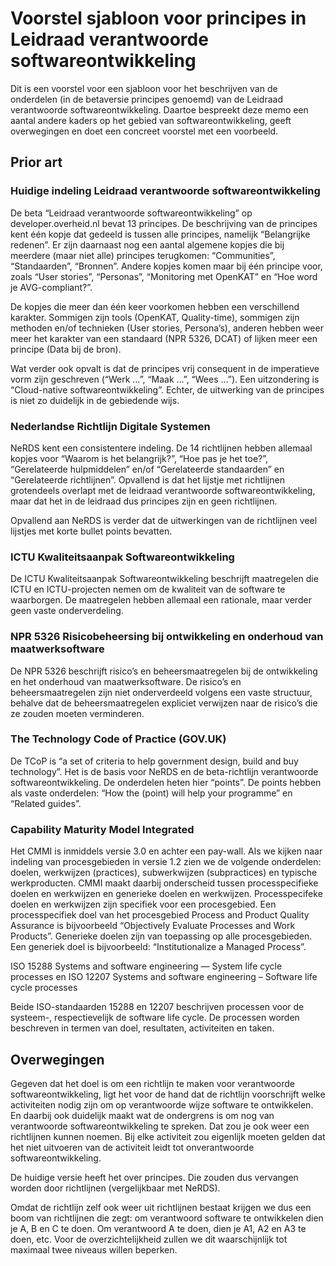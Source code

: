 # Voorstel sjabloon voor principes in Leidraad verantwoorde softwareontwikkeling

Dit is een voorstel voor een sjabloon voor het beschrijven van de onderdelen (in de betaversie principes genoemd) van de Leidraad verantwoorde softwareontwikkeling. Daartoe bespreekt deze memo een aantal andere kaders op het gebied van softwareontwikkeling, geeft overwegingen en doet een concreet voorstel met een voorbeeld.

## Prior art

### Huidige indeling Leidraad verantwoorde softwareontwikkeling

De beta “Leidraad verantwoorde softwareontwikkeling” op developer.overheid.nl bevat 13 principes. De beschrijving van de principes kent één kopje dat gedeeld is tussen alle principes, namelijk “Belangrijke redenen”. Er zijn daarnaast nog een aantal algemene kopjes die bij meerdere (maar niet alle) principes terugkomen: “Communities”, “Standaarden”, “Bronnen”. Andere kopjes komen maar bij één principe voor, zoals “User stories”, “Personas”, “Monitoring met OpenKAT” en “Hoe word je AVG-compliant?”.

De kopjes die meer dan één keer voorkomen hebben een verschillend karakter. Sommigen zijn tools (OpenKAT, Quality-time), sommigen zijn methoden en/of technieken (User stories, Persona’s), anderen hebben weer meer het karakter van een standaard (NPR 5326, DCAT) of lijken meer een principe (Data bij de bron).

Wat verder ook opvalt is dat de principes vrij consequent in de imperatieve vorm zijn geschreven (“Werk …”, “Maak …”, “Wees …”). Een uitzondering is “Cloud-native softwareontwikkeling”. Echter, de uitwerking van de principes is niet zo duidelijk in de gebiedende wijs.

### Nederlandse Richtlijn Digitale Systemen

NeRDS kent een consistentere indeling. De 14 richtlijnen hebben allemaal kopjes voor “Waarom is het belangrijk?”, “Hoe pas je het toe?”, “Gerelateerde hulpmiddelen” en/of “Gerelateerde standaarden” en “Gerelateerde richtlijnen”. Opvallend is dat het lijstje met richtlijnen grotendeels overlapt met de leidraad verantwoorde softwareontwikkeling, maar dat het in de leidraad dus principes zijn en geen richtlijnen.

Opvallend aan NeRDS is verder dat de uitwerkingen van de richtlijnen veel lijstjes met korte bullet points bevatten.

### ICTU Kwaliteitsaanpak Softwareontwikkeling

De ICTU Kwaliteitsaanpak Softwareontwikkeling beschrijft maatregelen die ICTU en ICTU-projecten nemen om de kwaliteit van de software te waarborgen. De maatregelen hebben allemaal een rationale, maar verder geen vaste onderverdeling.

### NPR 5326 Risicobeheersing bij ontwikkeling en onderhoud van maatwerksoftware

De NPR 5326 beschrijft risico’s en beheersmaatregelen bij de ontwikkeling en het onderhoud van maatwerksoftware. De risico’s en beheersmaatregelen zijn niet onderverdeeld volgens een vaste structuur, behalve dat de beheersmaatregelen expliciet verwijzen naar de risico’s die ze zouden moeten verminderen.

### The Technology Code of Practice (GOV.UK)

De TCoP is “a set of criteria to help government design, build and buy technology”. Het is de basis voor NeRDS en de beta-richtlijn verantwoorde softwareontwikkeling. De onderdelen heten hier “points”. De points hebben als vaste onderdelen: “How the (point) will help your programme” en “Related guides”.

### Capability Maturity Model Integrated

Het CMMI is inmiddels versie 3.0 en achter een pay-wall. Als we kijken naar indeling van procesgebieden in versie 1.2 zien we de volgende onderdelen: doelen, werkwijzen (practices), subwerkwijzen (subpractices) en typische werkproducten. CMMI maakt daarbij onderscheid tussen processpecifieke doelen en werkwijzen en generieke doelen en werkwijzen. Processpecifeke doelen en werkwijzen zijn specifiek voor een procesgebied. Een processpecifiek doel van het procesgebied Process and Product Quality Assurance is bijvoorbeeld “Objectively Evaluate Processes and Work Products”. Generieke doelen zijn van toepassing op alle procesgebieden. Een generiek doel is bijvoorbeeld: “Institutionalize a Managed Process”.

ISO 15288 Systems and software engineering — System life cycle processes en ISO 12207 Systems and software engineering – Software life cycle processes

Beide ISO-standaarden 15288 en 12207 beschrijven processen voor de systeem-, respectievelijk de software life cycle. De processen worden beschreven in termen van doel, resultaten, activiteiten en taken.

## Overwegingen

Gegeven dat het doel is om een richtlijn te maken voor verantwoorde softwareontwikkeling, ligt het voor de hand dat de richtlijn voorschrijft welke activiteiten nodig zijn om op verantwoorde wijze software te ontwikkelen. En daarbij ook duidelijk maakt wat de ondergrens is om nog van verantwoorde softwareontwikkeling te spreken. Dat zou je ook weer een richtlijnen kunnen noemen. Bij elke activiteit zou eigenlijk moeten gelden dat het niet uitvoeren van de activiteit leidt tot onverantwoorde softwareontwikkeling.

De huidige versie heeft het over principes. Die zouden dus vervangen worden door richtlijnen (vergelijkbaar met NeRDS).

Omdat de richtlijn zelf ook weer uit richtlijnen bestaat krijgen we dus een boom van richtlijnen die zegt: om verantwoord software te ontwikkelen dien je A, B en C te doen. Om verantwoord A te doen, dien je A1, A2 en A3 te doen, etc. Voor de overzichtelijkheid zullen we dit waarschijnlijk tot maximaal twee niveaus willen beperken.